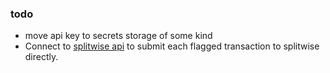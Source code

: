 ### todo
- move api key to secrets storage of some kind
- Connect to [splitwise api](https://dev.splitwise.com/) to submit each flagged transaction to splitwise directly.
